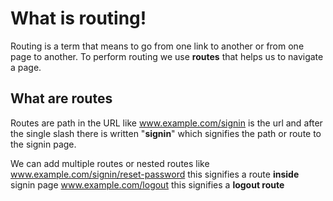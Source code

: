 # What is routing!

Routing is a term that means to go from one link to another or from one page to another. To perform routing we use **routes** that helps us to navigate a page.

## What are routes 

Routes are path in the URL like www.example.com/signin is the url and after the single slash there is written "**signin**" which signifies the path or route to the signin page.

We can add multiple routes or nested routes like
www.example.com/signin/reset-password this signifies a route **inside** signin page
www.example.com/logout this signifies a **logout route**
